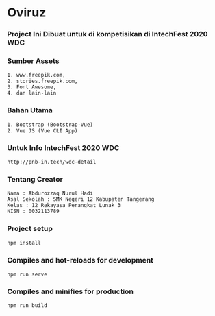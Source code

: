 # Oviruz

### Project Ini Dibuat untuk di kompetisikan di IntechFest 2020 WDC
### Sumber Assets
```
1. www.freepik.com,
2. stories.freepik.com,
3. Font Awesome,
4. dan lain-lain
```

### Bahan Utama
```
1. Bootstrap (Bootstrap-Vue)
2. Vue JS (Vue CLI App)
```

### Untuk Info IntechFest 2020 WDC
```
http://pnb-in.tech/wdc-detail
```

### Tentang Creator
```
Nama : Abdurozzaq Nurul Hadi
Asal Sekolah : SMK Negeri 12 Kabupaten Tangerang
Kelas : 12 Rekayasa Perangkat Lunak 3
NISN : 0032113789
```

### Project setup
```
npm install
```
### Compiles and hot-reloads for development
```
npm run serve
```
### Compiles and minifies for production
```
npm run build
```

